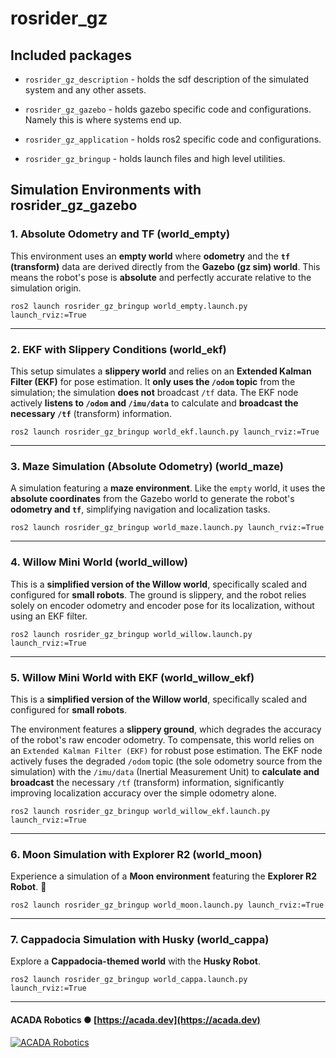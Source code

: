 # rosrider_gz

## Included packages

* `rosrider_gz_description` - holds the sdf description of the simulated system and any other assets.

* `rosrider_gz_gazebo` - holds gazebo specific code and configurations. Namely this is where systems end up.

* `rosrider_gz_application` - holds ros2 specific code and configurations.

* `rosrider_gz_bringup` - holds launch files and high level utilities.

## Simulation Environments with rosrider_gz_gazebo

### 1. Absolute Odometry and TF (world_empty)

This environment uses an **empty world** where **odometry** and the **`tf` (transform)** data are derived directly from the **Gazebo (gz sim) world**. This means the robot's pose is **absolute** and perfectly accurate relative to the simulation origin.

```
ros2 launch rosrider_gz_bringup world_empty.launch.py launch_rviz:=True
```

---

### 2. EKF with Slippery Conditions (world_ekf)

This setup simulates a **slippery world** and relies on an **Extended Kalman Filter (EKF)** for pose estimation.
It **only uses the `/odom` topic** from the simulation; the simulation **does not** broadcast `/tf` data.
The EKF node actively **listens to `/odom` and `/imu/data`** to calculate and **broadcast the necessary `/tf`** (transform) information.

```
ros2 launch rosrider_gz_bringup world_ekf.launch.py launch_rviz:=True
```

---

### 3. Maze Simulation (Absolute Odometry) (world_maze)

A simulation featuring a **maze environment**. Like the `empty` world, it uses the **absolute coordinates** from the Gazebo world to generate the robot's **odometry and `tf`**, simplifying navigation and localization tasks.

```
ros2 launch rosrider_gz_bringup world_maze.launch.py launch_rviz:=True
```

---

### 4. Willow Mini World (world_willow)

This is a **simplified version of the Willow world**, specifically scaled and configured for **small robots**.
The ground is slippery, and the robot relies solely on encoder odometry and encoder pose for its localization, without using an EKF filter.

```
ros2 launch rosrider_gz_bringup world_willow.launch.py launch_rviz:=True
```

---

### 5. Willow Mini World with EKF (world_willow_ekf)

This is a **simplified version of the Willow world**, specifically scaled and configured for **small robots**.  

The environment features a **slippery ground**, which degrades the accuracy of the robot's raw encoder odometry. 
To compensate, this world relies on an `Extended Kalman Filter (EKF)` for robust pose estimation. 
The EKF node actively fuses the degraded `/odom` topic (the sole odometry source from the simulation) 
with the `/imu/data` (Inertial Measurement Unit) to **calculate and broadcast** the necessary `/tf` (transform) information,
significantly improving localization accuracy over the simple odometry alone.

```
ros2 launch rosrider_gz_bringup world_willow_ekf.launch.py launch_rviz:=True
```

---

### 6. Moon Simulation with Explorer R2 (world_moon)

Experience a simulation of a **Moon environment** featuring the **Explorer R2 Robot**. 🚀

```
ros2 launch rosrider_gz_bringup world_moon.launch.py launch_rviz:=True
```

---

### 7. Cappadocia Simulation with Husky (world_cappa)

Explore a **Cappadocia-themed world** with the **Husky Robot**.

```
ros2 launch rosrider_gz_bringup world_cappa.launch.py launch_rviz:=True
```

---
#### ACADA Robotics ● [https://acada.dev](https://acada.dev)  
[![ACADA Robotics](https://docs.acada.dev/rosrider_doc/images/logo.svg)](https://acada.dev)

